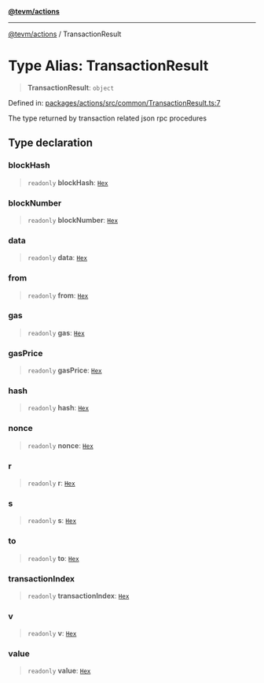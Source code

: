 [**@tevm/actions**](../README.md)

***

[@tevm/actions](../globals.md) / TransactionResult

# Type Alias: TransactionResult

> **TransactionResult**: `object`

Defined in: [packages/actions/src/common/TransactionResult.ts:7](https://github.com/evmts/tevm-monorepo/blob/main/packages/actions/src/common/TransactionResult.ts#L7)

The type returned by transaction related
json rpc procedures

## Type declaration

### blockHash

> `readonly` **blockHash**: [`Hex`](Hex.md)

### blockNumber

> `readonly` **blockNumber**: [`Hex`](Hex.md)

### data

> `readonly` **data**: [`Hex`](Hex.md)

### from

> `readonly` **from**: [`Hex`](Hex.md)

### gas

> `readonly` **gas**: [`Hex`](Hex.md)

### gasPrice

> `readonly` **gasPrice**: [`Hex`](Hex.md)

### hash

> `readonly` **hash**: [`Hex`](Hex.md)

### nonce

> `readonly` **nonce**: [`Hex`](Hex.md)

### r

> `readonly` **r**: [`Hex`](Hex.md)

### s

> `readonly` **s**: [`Hex`](Hex.md)

### to

> `readonly` **to**: [`Hex`](Hex.md)

### transactionIndex

> `readonly` **transactionIndex**: [`Hex`](Hex.md)

### v

> `readonly` **v**: [`Hex`](Hex.md)

### value

> `readonly` **value**: [`Hex`](Hex.md)
